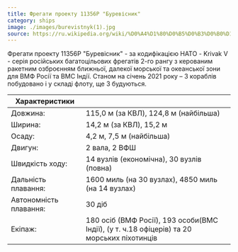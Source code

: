 ```yaml
---
title: Фрегати проекту 11356Р "Буревісник"
category: ships
image: ./images/burevistnyk(1).jpg
source: https://ru.wikipedia.org/wiki/%D0%A4%D1%80%D0%B5%D0%B3%D0%B0%D1%82%D1%8B_%D0%BF%D1%80%D0%BE%D0%B5%D0%BA%D1%82%D0%B0_11356
---
```


Фрегати проекту 11356Р "Буревісник" - за кодифікацією НАТО - Krivak V - серія російських багатоцільових фрегатів 2-го рангу з керованим ракетним озброєнням ближньої, далекої морської та океанської зони для ВМФ Росії та ВМС Індії.
Станом на січень 2021 року – 3 кораблів побудовано і у складі флоту, ще 3 будуються.

| Характеристики         |                                                                                            |
| ---------------------- | ------------------------------------------------------------------------------------------ |
| Довжина:               | 115,0 м (за КВЛ), 124,8 м (найбільша)                                                      |
| Ширина:                | 14,2 м (за КВЛ), 15,2 м                                                                    |
| Осаду:                 | 4,2 м, 7,5 м (найбільша)                                                                   |
| Двигун:                | 2 вала, 2 ВФШ                                                                              |
| Швидкість ходу:        | 14 вузлів (економічна), 30 вузлів (повна)                                                  |
| Дальність плавання:    | 1600 миль (на 30 вузлах), 4850 миль (на 14 вузлах)                                         |
| Автономність плавання: | 30 діб                                                                                     |
| Екіпаж:                | 180 осіб (ВМФ Росії), 193 особи(ВМС Індії), (у т. ч.18 офіцерів) та 20 морських піхотинців |
